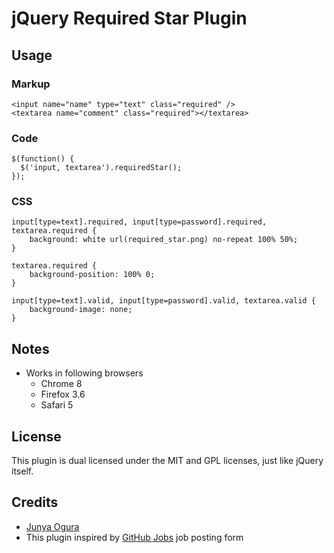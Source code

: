 jQuery Required Star Plugin
====

Usage
----

### Markup

    <input name="name" type="text" class="required" />
    <textarea name="comment" class="required"></textarea>

### Code

    $(function() {
      $('input, textarea').requiredStar();
    });

### CSS

    input[type=text].required, input[type=password].required, textarea.required {
        background: white url(required_star.png) no-repeat 100% 50%;
    }
    
    textarea.required {
        background-position: 100% 0;
    }
    
    input[type=text].valid, input[type=password].valid, textarea.valid {
        background-image: none;
    }


Notes
----

*  Works in following browsers
   *  Chrome 8
   *  Firefox 3.6
   *  Safari 5


License
----

This plugin is dual licensed under the MIT and GPL licenses, just like jQuery itself.


Credits
----

*  [Junya Ogura](http://sooey.com/)
*  This plugin inspired by [GitHub Jobs](https://jobs.github.com/) job posting form
